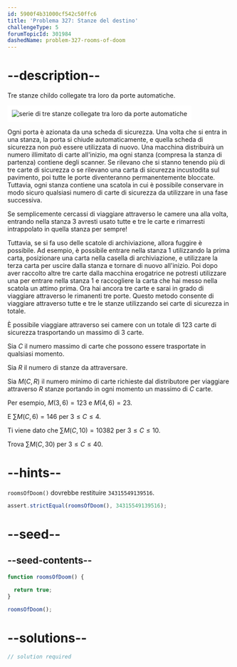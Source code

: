 ```yaml
---
id: 5900f4b31000cf542c50ffc6
title: 'Problema 327: Stanze del destino'
challengeType: 5
forumTopicId: 301984
dashedName: problem-327-rooms-of-doom
---
```


# --description--

Tre stanze childo collegate tra loro da porte automatiche.

<img class="img-responsive center-block" alt="serie di tre stanze collegate tra loro da porte automatiche" src="https://cdn.freecodecamp.org/curriculum/project-euler/rooms-of-doom.gif" style="background-color: white; padding: 10px;" />

Ogni porta è azionata da una scheda di sicurezza. Una volta che si entra in una stanza, la porta si chiude automaticamente, e quella scheda di sicurezza non può essere utilizzata di nuovo. Una macchina distribuirà un numero illimitato di carte all'inizio, ma ogni stanza (compresa la stanza di partenza) contiene degli scanner. Se rilevano che si stanno tenendo più di tre carte di sicurezza o se rilevano una carta di sicurezza incustodita sul pavimento, poi tutte le porte diventeranno permanentemente bloccate. Tuttavia, ogni stanza contiene una scatola in cui è possibile conservare in modo sicuro qualsiasi numero di carte di sicurezza da utilizzare in una fase successiva.

Se semplicemente cercassi di viaggiare attraverso le camere una alla volta, entrando nella stanza 3 avresti usato tutte e tre le carte e rimarresti intrappolato in quella stanza per sempre!

Tuttavia, se si fa uso delle scatole di archiviazione, allora fuggire è possibile. Ad esempio, è possibile entrare nella stanza 1 utilizzando la prima carta, posizionare una carta nella casella di archiviazione, e utilizzare la terza carta per uscire dalla stanza e tornare di nuovo all'inizio. Poi dopo aver raccolto altre tre carte dalla macchina erogatrice ne potresti utilizzare una per entrare nella stanza 1 e raccogliere la carta che hai messo nella scatola un attimo prima. Ora hai ancora tre carte e sarai in grado di viaggiare attraverso le rimanenti tre porte. Questo metodo consente di viaggiare attraverso tutte e tre le stanze utilizzando sei carte di sicurezza in totale.

È possibile viaggiare attraverso sei camere con un totale di 123 carte di sicurezza trasportando un massimo di 3 carte.

Sia $C$ il numero massimo di carte che possono essere trasportate in qualsiasi momento.

Sia $R$ il numero di stanze da attraversare.

Sia $M(C, R)$ il numero minimo di carte richieste dal distributore per viaggiare attraverso $R$ stanze portando in ogni momento un massimo di $C$ carte.

Per esempio, $M(3, 6) = 123$ e $M(4, 6) = 23$.

E $\sum M(C, 6) = 146$ per $3 ≤ C ≤ 4$.

Ti viene dato che $\sum M(C, 10) = 10382$ per $3 ≤ C ≤ 10$.

Trova $\sum M(C, 30)$ per $3 ≤ C ≤ 40$.

# --hints--

`roomsOfDoom()` dovrebbe restituire `34315549139516`.

```js
assert.strictEqual(roomsOfDoom(), 34315549139516);
```

# --seed--

## --seed-contents--

```js
function roomsOfDoom() {

  return true;
}

roomsOfDoom();
```

# --solutions--

```js
// solution required
```
